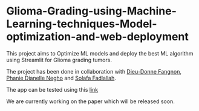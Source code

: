 # Glioma-Grading-using-Machine-Learning-techniques-Model-optimization-and-web-deployment

This project aims to Optimize ML models and deploy the best ML algorithm using Streamlit for Glioma grading tumors.

The project has been done in collaboration with [Dieu-Donne Fangnon](https://github.com/dfangnon), [Phanie Dianelle Negho](https://github.com/PhanieDianelle) and [Solafa Fadlallah](https://github.com/Solafa11).

The app can be tested using this [link](https://gliomaprediction.streamlit.app/)

We are currently working on the paper which will be released soon.

